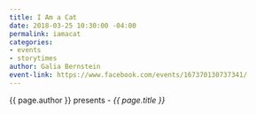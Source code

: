 ```yaml
---
title: I Am a Cat
date: 2018-03-25 10:30:00 -04:00
permalink: iamacat
categories:
- events
- storytimes
author: Galia Bernstein
event-link: https://www.facebook.com/events/167370130737341/
---
```


{{ page.author }} presents - *{{ page.title }}*
